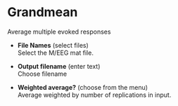 # Grandmean  
Average multiple evoked responses  

* **File Names** (select files)  
Select the M/EEG mat file.  

* **Output filename** (enter text)  
Choose filename  

* **Weighted average?** (choose from the menu)  
Average weighted by number of replications in input.  
